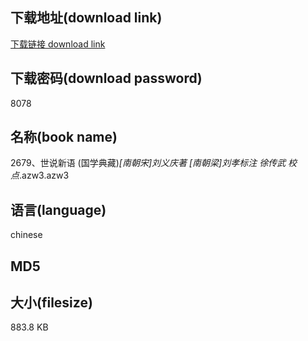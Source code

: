 ## 下载地址(download link)
[下载链接 download link](https://tutu365.netlify.app/?s=2679%E3%80%81%E4%B8%96%E8%AF%B4%E6%96%B0%E8%AF%AD+%28%E5%9B%BD%E5%AD%A6%E5%85%B8%E8%97%8F%29_%5B%E5%8D%97%E6%9C%9D%E5%AE%8B%5D%E5%88%98%E4%B9%89%E5%BA%86%E8%91%97+%5B%E5%8D%97%E6%9C%9D%E6%A2%81%5D%E5%88%98%E5%AD%9D%E6%A0%87%E6%B3%A8+%E5%BE%90%E4%BC%A0%E6%AD%A6+%E6%A0%A1%E7%82%B9_.azw3)

## 下载密码(download password)
8078

## 名称(book name)
2679、世说新语 (国学典藏)_[南朝宋]刘义庆著 [南朝梁]刘孝标注 徐传武 校点_.azw3.azw3

## 语言(language)
chinese

## MD5


## 大小(filesize)
883.8 KB
